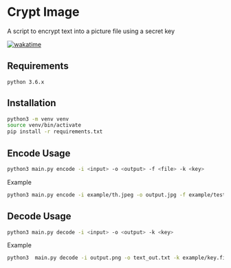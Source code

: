 # Crypt Image

A script to encrypt text into a picture file using a secret key

[![wakatime](https://wakatime.com/badge/user/f1d329ab-b4f3-48bd-8ee8-20a2da432d3c/project/9d905800-e6b8-4480-a51e-fa573f119535.svg)](https://wakatime.com/badge/user/f1d329ab-b4f3-48bd-8ee8-20a2da432d3c/project/9d905800-e6b8-4480-a51e-fa573f119535)

## Requirements

`python 3.6.x`

## Installation

```bash
python3 -m venv venv
source venv/bin/activate
pip install -r requirements.txt
```

## Encode Usage

```bash
python3 main.py encode -i <input> -o <output> -f <file> -k <key>
```

Example

```bash
python3 main.py encode -i example/th.jpeg -o output.jpg -f example/test_txt -k example/key.file
```

## Decode Usage

```bash
python3 main.py decode -i <input> -o <output> -k <key>
```

Example

```bash
python3  main.py decode -i output.png -o text_out.txt -k example/key.file
```
